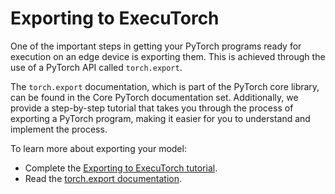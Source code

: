 # Exporting to ExecuTorch

One of the important steps in getting your PyTorch programs ready for execution
on an edge device is exporting them. This is achieved through the use of a
PyTorch API called `torch.export`.

The `torch.export` documentation, which is part of the PyTorch core library, can
be found in the Core PyTorch documentation set. Additionally, we provide a
step-by-step tutorial that takes you through the process of exporting a PyTorch
program, making it easier for you to understand and implement the process.

To learn more about exporting your model:

* Complete the [Exporting to ExecuTorch tutorial](https://pytorch.org/executorch/main/tutorials/export-to-executorch-tutorial).
* Read the [torch.export documentation](https://pytorch.org/docs/2.1/export.html).
